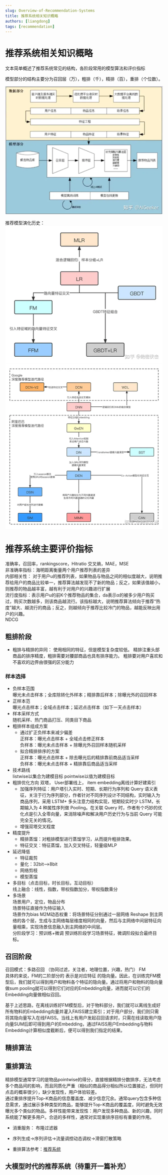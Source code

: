 ```yaml
---
slug: Overview-of-Recommendation-Systems
title: 推荐系统相关知识概略
authors: [liangdong]
tags: [recommendation]
---
```

# 推荐系统相关知识概略

文本简单概述了推荐系统常见的结构，各阶段常用的模型算法和评价指标

<!-- truncate -->
模型部分的结构主要分为召回层（万），粗排（千），精排（百），重排（个位数）。 

![大致结构图](static/推荐系统架构.webp)

推荐模型演化历史：
![pic2](static/传统机器学习.webp)
![pic2](static/深度学习.webp)

# 推荐系统主要评价指标
准确率，召回率，rankingscore，Hitratio
交叉熵，MAE，MSE  
非准确率指标：海明距离衡量两个用户推荐列表的差异  
内部相关性： 对于用户u的推荐列表，如果物品与物品之间的相似度越大，说明推荐给用户的商品比较单一，推荐算法越发现不了新的物品；反之，如果该值越小，则推荐的物品越丰富，越有利于对用户的兴趣进行扩展  
流行度指标：表示用户u的前K个推荐物品的集合，da表示α的被多少用户购买过，购买次数越多，则该商品越流行。该指标越大，说明推荐算法倾向于推荐“热度”越大、越流行的商品；反之，则越倾向于推荐比较冷门的物品，越能反映出用户的兴趣。  
NDCG

## 粗排阶段
- 粗排与精排的异同： 
使用相同的特征，但是模型复杂度较低。
精排注重头部商品的排序精度，粗排需要对腰部商品也具有排序能力。
粗排要对用户喜欢和不喜欢的边界由很强的区分能力
### 样本选择
- 负样本范围  
    曝光未点击样本；全库除转化外样本；精排靠后样本；除曝光外的召回样本
- 正样本范  
    曝光点击样本；全域点击样本；延迟点击样本（如下一天点击样本）
- 样本采样方式  
随机采样、热门商品打压、同类目下商品
- 粗排样本组成方案  
    - 通过扩正负样本来减少偏差   
正样本：曝光点击样本 + 全域点击修正样本  
负样本：曝光未点击样本 + 除曝光外召回样本随机采样  
    - 拟合精排排序的方案  
正样本：曝光点击样本 + 除去曝光后的精排靠前商品适当采样  
负样本：曝光未点击样本 + 精排靠后商品适当采样
- 技术路线  
listwise以集合为建模目标
pointwise以值为建模目标
- 粗排优化方向
双塔， User部署线上， item embedding离线计算好建索引
    - 加强序列特征：用户塔引入实时、短期、长期行为序列和 Query 语义表征，关注于行为序列部分，作者针对不同序列设计不同结构，实时输入为商品序列，采用 LSTM+ 多头注意力结构实现，短期较实时少 LSTM，长期输入为 4 种属性序列做 Pooling。在关联 Query 时，作者有个巧妙的优化点是引入全零向量，来消除噪声和解决用户历史行为与当前 Query 可能完全无关的情况。
    - 增强双塔交叉程度
- 精度提升
    - 精排蒸馏：对粗排模型进行蒸馏学习，从而提升粗排效果。
    - 特征交叉：特征蒸馏，加入交叉特征，轻量级MLP
- 延迟降低
    - 特征裁剪
    - 量化：32bit-->8bit
    - 网络剪枝
    - 模型蒸馏
- 多目标（点击目标，时长目标，互动目标）  
线上融合：线性，指数，带权指数加分，带权指数乘分
- 多场景  
场景用户，定位，物品分布  
场景特征直接作为特征输入  
场景作为bias
M2M动态权重：将场景特征分别通过一层网络 Reshape 到主网络的各个层，生成与主网络每层维度相同的向量，然后与主网络中间层特征向量相乘，实现场景信息融入到主网络的中间层。  
分阶段学习：预训练+微调  预训练阶段学习场景特征，微调阶段拟合最终目标。  


## 召回阶段
召回模式：多路召回
（协同过滤，关注者，地理位置，兴趣，热门）
FM  
具体的来说，FM的二阶部分的 
 表示是对应特征 
 的隐向量。因此，在训练完FM模型后，我们就可以得到用户和物料各个特征的隐向量。通过将用户和物料的隐向量做sum pooling就可以得到它们对应的Embedding向量，进而就可以它们的Embedding向量做相似召回。  

基于上述思路，在离线训练好FM模型后，对于物料部分，我们就可以离线生成好所有物料的Embedding向量并灌入FAISS建立索引；对于用户部分，我们则只需将其隐向量写入在线FAISS。当线上有用户发起召回请求时，只需在线读取用户隐向量SUM后即可得到用户的Embedding，通过FAISS用户Embedding与物料Embedding计算相似度截断后，便可以得到我们指定的结果。
## 精排算法

## 重排算法
精排模型通常学习的是物品pointwise的得分，直接根据精排分数排序，无法考虑多个商品间的影响，而且同质化严重（相似的商品得分相似所以位置接近，但同时点击的概率很少），缺少发现性，用户体验较差。  
通过重排序提升Top-K商品的信息覆盖度、减少信息冗余。通常query包含多种信息需求，通过展示多种类型的商品，能够提升Top-K商品的覆盖度，同时避免无效曝光多个类似的物品。多样性能带来发现性：用户发现多种商品、新的兴趣，同时系统能了解更多用户。合适的多样性，通常对实现重排序目标有重要的作用。

- 消重服务：
布隆过滤器

- 序列生成->序列评估->流量调控动态调权->滑窗打散策略

- 重排算法参考：[推荐系统](https://zhuanlan.zhihu.com/p/662096012)


## 大模型时代的推荐系统（待重开一篇补充）